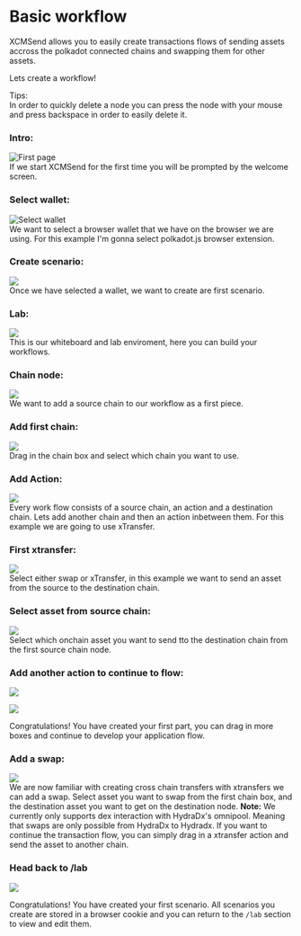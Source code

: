 # Basic workflow  

XCMSend allows you to easily create transactions flows of sending assets accross the polkadot connected chains and swapping them for other assets.  

Lets create a workflow!  

Tips:   
In order to quickly delete a node you can press the node with your mouse and press backspace in order to easily delete it. 

### Intro:  
![First page](/img/0.png)  
If we start XCMSend for the first time you will be prompted by the welcome screen.  

### Select wallet:  
![Select wallet](/img/1.png)   
We want to select a browser wallet that we have on the browser we are using. For this example I'm gonna select polkadot.js browser extension.   

### Create scenario:  
![](/img/2.png)   
Once we have selected a wallet, we want to create are first scenario.

### Lab:  
![](/img/3.png)   
This is our whiteboard and lab enviroment, here you can build your workflows.

### Chain node:  
![](/img/4.png)  
We want to add a source chain to our workflow as a first piece.  

### Add first chain:  
![](/img/5.png)   
Drag in the chain box and select which chain you want to use.  

### Add Action:  
![](/img/6.png)   
Every work flow consists of a source chain, an action and a destination chain. Lets add another chain and then an action inbetween them. For this example we are going to use xTransfer.  

### First xtransfer:  
![](/img/7.png)   
Select either swap or xTransfer, in this example we want to send an asset from the source to the destination chain.   

 
### Select asset from source chain:  
![](/img/8.png)   
Select which onchain asset you want to send tto the destination chain from the first source chain node.   

 
### Add another action to continue to flow:  
![](/img/9.png)   


![](/img/10.png)   

Congratulations! You have created your first part, you can drag in more boxes and continue to develop your application flow.  




### Add a swap:  
![](/img/12.png)   
We are now familiar with creating cross chain transfers with xtransfers we can add a swap. Select asset you want to swap from the first chain box, and the destination asset you want to get on the destination node.
**Note:**  We currently only supports dex interaction with HydraDx's omnipool. Meaning that swaps are only possible from HydraDx to Hydradx. If you want to continue the transaction flow, you can simply drag in a xtransfer action and send the asset to another chain.   


### Head back to /lab
![](/img/13.png)   

Congratulations! You have created your first scenario. All scenarios you create are stored in a browser cookie and you can return to the `/lab` section to view and edit them.  
